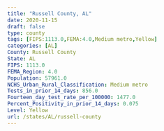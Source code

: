 ```yaml
---
title: "Russell County, AL"
date: 2020-11-15
draft: false
type: county
tags: [FIPS:1113.0,FEMA:4.0,Medium metro,Yellow]
categories: [AL]
County: Russell County
State: AL
FIPS: 1113.0
FEMA_Region: 4.0
Population: 57961.0
NCHS_Urban_Rural_Classification: Medium metro
Tests_in_prior_14_days: 856.0
Fourteen_day_test_rate_per_100000: 1477.0
Percent_Positivity_in_prior_14_days: 0.075
Level: Yellow
url: /states/AL/russell-county
---
```



